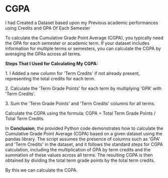 # CGPA
<p>I had Created a Dataset based upon my Previous academic performances using Credits and GPA Of Each Semester</p>
<p>To calculate the Cumulative Grade Point Average (CGPA), you typically need the GPA for each semester or academic term. If your dataset includes information for multiple terms or semesters, you can calculate the CGPA by averaging the GPAs across all terms.</p>
 <P><b>Steps That I Used for Calculating My CGPA:</b></P>
<P>1. I Added a new column for 'Term Credits' if not already present, representing the total credits for each term.</P>
<p>2. Calculate the 'Term Grade Points' for each term by multiplying 'GPA' with 'Term Credits'.</p>
<p>3. Sum the 'Term Grade Points' and 'Term Credits' columns for all terms.</p>
<p>Calculate the CGPA using the formula: CGPA = Total Term Grade Points / Total Term Credits.</p>

<p>In <b>Conclusion</b>, the provided Python code demonstrates how to calculate the Cumulative Grade Point Average (CGPA) based on a given dataset using the pandas library. The script assumes the presence of columns such as 'GPA' and 'Term Credits' in the dataset, and it follows the standard steps for CGPA calculation, including the multiplication of GPA by term credits and the summation of these values across all terms. The resulting CGPA is then obtained by dividing the total term grade points by the total term credits.</p>
       
<p> By this we can calculate the CGPA. </P>
